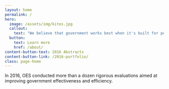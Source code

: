 ```yaml
---
layout: home
permalink: /
hero:
  image: /assets/img/kites.jpg
  callout:
    text: "We believe that government works best when it's built for people."
  button:
    text: Learn more
    href: /about/
content-button-text: 2016 Abstracts
content-button-link: /2016-portfolio/
class: page-home
---
```


<p class="usa-display-alt">In 2016, OES conducted more than a dozen rigorous evaluations aimed at improving government effectiveness and efficiency.</p>
